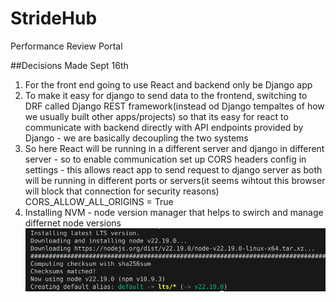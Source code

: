# StrideHub
Performance Review Portal

##Decisions Made
Sept 16th
1. For the front end going to use React and backend only be Django app
2. To make it easy for django to send data to the frontend, switching to DRF called Django REST framework(instead od Django tempaltes of how we usually built other apps/projects) so that its easy for react to communicate with backend directly with API endpoints provided by Django - we are basically decoupling the two systems
3. So here React will be running in a different server and django in different server - so to enable communication set up CORS headers config in settings - this allows react app to send request to django server as both will be running in different ports or servers(it seems wihtout this browser will block that connection for security reasons)
CORS_ALLOW_ALL_ORIGINS = True
4. Installing NVM - node version manager that helps to swirch and manage differnet node versions
![alt text](image.png)


